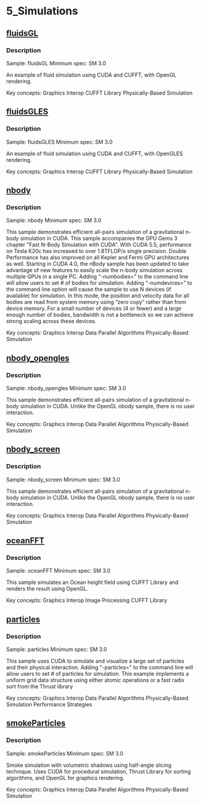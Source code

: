 # 5_Simulations

## [fluidsGL](fluidsGL/)

### Description

Sample: fluidsGL
Minimum spec: SM 3.0

An example of fluid simulation using CUDA and CUFFT, with OpenGL rendering.

Key concepts:
Graphics Interop
CUFFT Library
Physically-Based Simulation


## [fluidsGLES](fluidsGLES/)

### Description

Sample: fluidsGLES
Minimum spec: SM 3.0

An example of fluid simulation using CUDA and CUFFT, with OpenGLES rendering.

Key concepts:
Graphics Interop
CUFFT Library
Physically-Based Simulation


## [nbody](nbody/)

### Description

Sample: nbody
Minimum spec: SM 3.0

This sample demonstrates efficient all-pairs simulation of a gravitational n-body simulation in CUDA.  This sample accompanies the GPU Gems 3 chapter "Fast N-Body Simulation with CUDA".  With CUDA 5.5, performance on Tesla K20c has increased to over 1.8TFLOP/s single precision.  Double Performance has also improved on all Kepler and Fermi GPU architectures as well.  Starting in CUDA 4.0, the nBody sample has been updated to take advantage of new features to easily scale the n-body simulation across multiple GPUs in a single PC.  Adding "-numbodies=<bodies>" to the command line will allow users to set # of bodies for simulation.  Adding “-numdevices=<N>” to the command line option will cause the sample to use N devices (if available) for simulation.  In this mode, the position and velocity data for all bodies are read from system memory using “zero copy” rather than from device memory.  For a small number of devices (4 or fewer) and a large enough number of bodies, bandwidth is not a bottleneck so we can achieve strong scaling across these devices.

Key concepts:
Graphics Interop
Data Parallel Algorithms
Physically-Based Simulation


## [nbody_opengles](nbody_opengles/)

### Description

Sample: nbody_opengles
Minimum spec: SM 3.0

This sample demonstrates efficient all-pairs simulation of a gravitational n-body simulation in CUDA. Unlike the OpenGL nbody sample, there is no user interaction.

Key concepts:
Graphics Interop
Data Parallel Algorithms
Physically-Based Simulation


## [nbody_screen](nbody_screen/)

### Description

Sample: nbody_screen
Minimum spec: SM 3.0

This sample demonstrates efficient all-pairs simulation of a gravitational n-body simulation in CUDA. Unlike the OpenGL nbody sample, there is no user interaction.

Key concepts:
Graphics Interop
Data Parallel Algorithms
Physically-Based Simulation


## [oceanFFT](oceanFFT/)

### Description

Sample: oceanFFT
Minimum spec: SM 3.0

This sample simulates an Ocean height field using CUFFT Library and renders the result using OpenGL.

Key concepts:
Graphics Interop
Image Processing
CUFFT Library


## [particles](particles/)

### Description

Sample: particles
Minimum spec: SM 3.0

This sample uses CUDA to simulate and visualize a large set of particles and their physical interaction.  Adding "-particles=<N>" to the command line will allow users to set # of particles for simulation.  This example implements a uniform grid data structure using either atomic operations or a fast radix sort from the Thrust library

Key concepts:
Graphics Interop
Data Parallel Algorithms
Physically-Based Simulation
Performance Strategies


## [smokeParticles](smokeParticles/)

### Description

Sample: smokeParticles
Minimum spec: SM 3.0

Smoke simulation with volumetric shadows using half-angle slicing technique. Uses CUDA for procedural simulation, Thrust Library for sorting algorithms, and OpenGL for graphics rendering.

Key concepts:
Graphics Interop
Data Parallel Algorithms
Physically-Based Simulation



